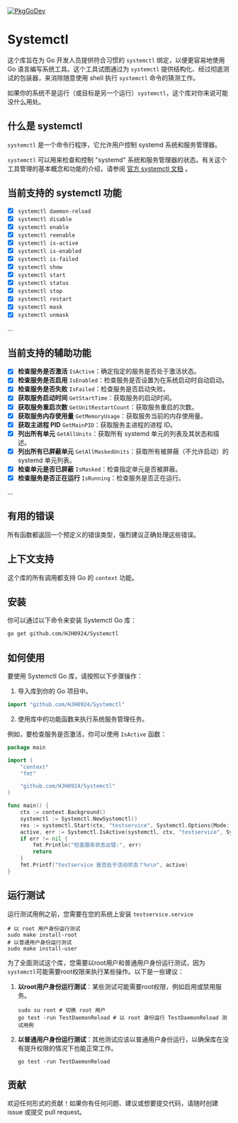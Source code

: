 [![PkgGoDev](https://pkg.go.dev/github.com/HJH0924/Systemctl)](https://pkg.go.dev/github.com/HJH0924/Systemctl)
# Systemctl

这个库旨在为 Go 开发人员提供符合习惯的 `systemctl` 绑定，以便更容易地使用 Go 语言编写系统工具。这个工具试图通过为 `systemctl` 提供结构化、经过彻底测试的包装器，来消除随意使用 shell 执行 `systemctl` 命令的猜测工作。

如果你的系统不是运行（或目标是另一个运行）`systemctl`，这个库对你来说可能没什么用处。



## 什么是 systemctl

`systemctl` 是一个命令行程序，它允许用户控制 systemd 系统和服务管理器。

`systemctl` 可以用来检查和控制 "systemd" 系统和服务管理器的状态。有关这个工具管理的基本概念和功能的介绍，请参阅 [官方 systemctl 文档](https://www.man7.org/linux/man-pages/man1/systemctl.1.html) 。



## 当前支持的 systemctl 功能

- [x] `systemctl daemon-reload`
- [x] `systemctl disable`
- [x] `systemctl enable`
- [x] `systemctl reenable`
- [x] `systemctl is-active`
- [x] `systemctl is-enabled`
- [x] `systemctl is-failed`
- [x] `systemctl show`
- [x] `systemctl start`
- [x] `systemctl status`
- [x] `systemctl stop`
- [x] `systemctl restart`
- [x] `systemctl mask`
- [x] `systemctl unmask`

...



## 当前支持的辅助功能

- [x] **检查服务是否激活** `IsActive`：确定指定的服务是否处于激活状态。
- [x] **检查服务是否启用** `IsEnabled`：检查服务是否设置为在系统启动时自动启动。
- [x] **检查服务是否失败** `IsFailed`：检查服务是否启动失败。
- [x] **获取服务启动时间** `GetStartTime`：获取服务的启动时间。
- [x] **获取服务重启次数** `GetUnitRestartCount`：获取服务重启的次数。
- [x] **获取服务内存使用量** `GetMemoryUsage`：获取服务当前的内存使用量。
- [x] **获取主进程 PID** `GetMainPID`：获取服务主进程的进程 ID。
- [x] **列出所有单元** `GetAllUnits`：获取所有 systemd 单元的列表及其状态和描述。
- [x] **列出所有已屏蔽单元** `GetAllMaskedUnits`：获取所有被屏蔽（不允许启动）的 systemd 单元列表。
- [x] **检查单元是否已屏蔽** `IsMasked`：检查指定单元是否被屏蔽。
- [x] **检查服务是否正在运行** `IsRunning`：检查服务是否正在运行。

...



## 有用的错误

所有函数都返回一个预定义的错误类型，强烈建议正确处理这些错误。




## 上下文支持

这个库的所有调用都支持 Go 的 `context` 功能。



## 安装

你可以通过以下命令来安装 Systemctl Go 库：

```sh
go get github.com/HJH0924/Systemctl
```



## 如何使用

要使用 Systemctl Go 库，请按照以下步骤操作：

1. 导入库到你的 Go 项目中。
```go
import "github.com/HJH0924/Systemctl"
```
2. 使用库中的功能函数来执行系统服务管理任务。

例如，要检查服务是否激活，你可以使用 `IsActive` 函数：

```go
package main

import (
	"context"
	"fmt"

	"github.com/HJH0924/Systemctl"
)

func main() {
	ctx := context.Background()
	systemctl := Systemctl.NewSystemctl()
	res := systemctl.Start(ctx, "testservice", Systemctl.Options{Mode: Systemctl.USER})
	active, err := Systemctl.IsActive(systemctl, ctx, "testservice", Systemctl.Options{Mode: Systemctl.USER})
	if err != nil {
		fmt.Println("检查服务状态出错:", err)
		return
	}
	fmt.Printf("testservice 是否处于活动状态？%v\n", active)
}
```



## 运行测试

运行测试用例之前，您需要在您的系统上安装 `testservice.service`

```shell
# 以 root 用户身份运行测试
sudo make install-root
# 以普通用户身份运行测试
sudo make install-user
```


为了全面测试这个库，您需要以root用户和普通用户身份运行测试，因为`systemctl`可能需要root权限来执行某些操作。以下是一些建议：

1.  **以root用户身份运行测试**：某些测试可能需要root权限，例如启用或禁用服务。

    ```shell
    sudo su root # 切换 root 用户
    go test -run TestDaemonReload # 以 root 身份运行 TestDaemonReload 测试用例
    ```

2.  **以普通用户身份运行测试**：其他测试应该以普通用户身份运行，以确保库在没有提升权限的情况下也能正常工作。

    ```shell
    go test -run TestDaemonReload
    ```



## 贡献

欢迎任何形式的贡献！如果你有任何问题、建议或想要提交代码，请随时创建 issue 或提交 pull request。
